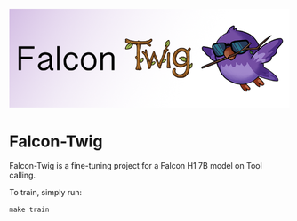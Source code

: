 ![Falcon-Twig](./images/Falcon-Twig-Banner.png)

# Falcon-Twig

Falcon-Twig is a fine-tuning project for a Falcon H1 7B model on Tool calling.

To train, simply run:

```
make train
```

